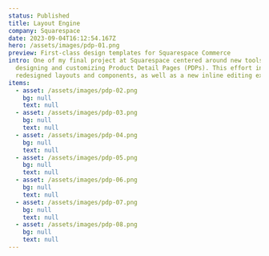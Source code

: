 ```yaml
---
status: Published
title: Layout Engine
company: Squarespace
date: 2023-09-04T16:12:54.167Z
hero: /assets/images/pdp-01.png
preview: First-class design templates for Squarespace Commerce
intro: One of my final project at Squarespace centered around new tools for
  designing and customizing Product Detail Pages (PDPs). This effort included
  redesigned layouts and components, as well as a new inline editing experience.
items:
  - asset: /assets/images/pdp-02.png
    bg: null
    text: null
  - asset: /assets/images/pdp-03.png
    bg: null
    text: null
  - asset: /assets/images/pdp-04.png
    bg: null
    text: null
  - asset: /assets/images/pdp-05.png
    bg: null
    text: null
  - asset: /assets/images/pdp-06.png
    bg: null
    text: null
  - asset: /assets/images/pdp-07.png
    bg: null
    text: null
  - asset: /assets/images/pdp-08.png
    bg: null
    text: null
---
```

